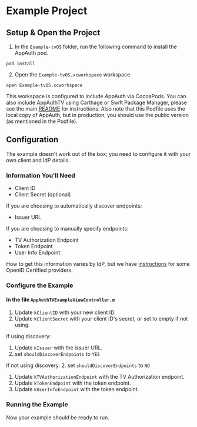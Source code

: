 # Example Project

## Setup & Open the Project

1. In the `Example-tvOS` folder, run the following command to install the
AppAuth pod.

```
pod install
```

2. Open the `Example-tvOS.xcworkspace` workspace

```
open Example-tvOS.xcworkspace
```

This workspace is configured to include AppAuth via CocoaPods. You can also
include AppAuthTV using Carthage or Swift Package Manager, please see the main [README](../../README.md) for instructions. Also note that this Podfile uses the local copy of AppAuth, but in production, you should use the public version (as mentioned in the Podfile).

## Configuration

The example doesn't work out of the box; you need to configure it with your own client and IdP details.

### Information You'll Need

* Client ID
* Client Secret (optional)

If you are choosing to automatically discover endpoints:
* Issuer URL

If you are choosing to manually specify endpoints:
* TV Authorization Endpoint
* Token Endpoint
* User Info Endpoint

How to get this information varies by IdP, but we have
[instructions](../README.md#openid-certified-providers) for some OpenID
Certified providers.

### Configure the Example

#### In the file `AppAuthTVExampleViewController.m` 

1. Update `kClientID` with your new client ID.
2. Update `kClientSecret` with your client ID's secret, or set to empty if not using.

If using discovery:
1. Update `kIssuer` with the issuer URL.
2. set `shouldDiscoverEndpoints` to `YES`

If not using discovery:
2. set `shouldDiscoverEndpoints` to `NO`
1. Update `kTVAuthorizationEndpoint` with the TV Authorization endpoint.
4. Update `kTokenEndpoint` with the token endpoint.
5. Update `kUserInfoEndpoint` with the token endpoint.

### Running the Example

Now your example should be ready to run.
